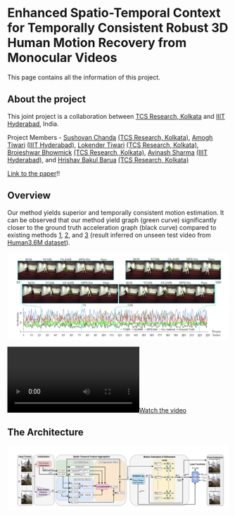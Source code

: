 # Enhanced Spatio-Temporal Context for Temporally Consistent Robust 3D Human Motion Recovery from Monocular Videos
This page contains all the information of this project.


## About the project

This joint project is a collaboration between [TCS Research, Kolkata](https://www.tcs.com/research-and-innovation) and [IIIT Hyderabad](https://www.iiit.ac.in/), India.

Project Members - [Sushovan Chanda](https://www.researchgate.net/profile/Sushovan-Chanda/research) [(TCS Research, Kolkata)](https://www.tcs.com/research-and-innovation), [Amogh Tiwari](https://www.linkedin.com/in/amogh-tiwari-b370a856/?originalSubdomain=in) [(IIIT Hyderabad)](https://www.iiit.ac.in/), [Lokender Tiwari](https://lokender.github.io/) [(TCS Research, Kolkata)](https://www.tcs.com/research-and-innovation), [Brojeshwar Bhowmick](https://sites.google.com/view/brojeshwar/home) [(TCS Research, Kolkata)](https://www.tcs.com/research-and-innovation), [Avinash Sharma](https://researchweb.iiit.ac.in/~avinash_s/resume.html) [(IIIT Hyderabad)](https://www.iiit.ac.in/), and [Hrishav Bakul Barua](https://www.researchgate.net/profile/Hrishav-Barua)  [(TCS Research, Kolkata)](https://www.tcs.com/research-and-innovation)


[Link to the paper](https://arxiv.org/pdf/2311.11662.pdf)!!


## Overview

Our method yields superior and temporally consistent motion estimation. It can be observed that our method yield graph (green
curve) significantly closer to the ground truth acceleration graph (black curve) compared to existing methods [1](https://openaccess.thecvf.com/content/CVPR2021/papers/Choi_Beyond_Static_Features_for_Temporally_Consistent_3D_Human_Pose_and_CVPR_2021_paper.pdf), [2](https://arxiv.org/abs/2203.08534), and [3](https://arxiv.org/abs/2112.01524) (result inferred on
unseen test video from [Human3.6M dataset](https://ieeexplore.ieee.org/document/6682899)).

![My Image](assets/teaser.png)





[![Watch the video](https://github.com/HrishavBakulBarua/3D-Human/blob/main/assets/paper_2452_video.mp4)](https://youtu.be/vt5fpE0bzSY)


## The Architecture

![My Image](assets/architecture.png)
